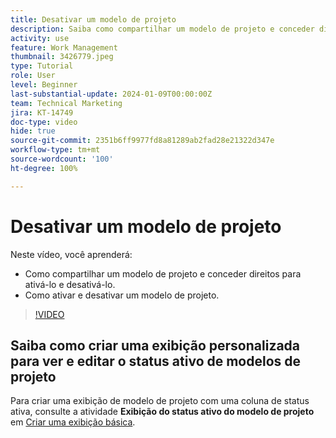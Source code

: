 ```yaml
---
title: Desativar um modelo de projeto
description: Saiba como compartilhar um modelo de projeto e conceder direitos para ativá-lo e desativá-lo, bem como ativar e desativar um modelo de projeto.
activity: use
feature: Work Management
thumbnail: 3426779.jpeg
type: Tutorial
role: User
level: Beginner
last-substantial-update: 2024-01-09T00:00:00Z
team: Technical Marketing
jira: KT-14749
doc-type: video
hide: true
source-git-commit: 2351b6ff9977fd8a81289ab2fad28e21322d347e
workflow-type: tm+mt
source-wordcount: '100'
ht-degree: 100%

---
```


# Desativar um modelo de projeto

Neste vídeo, você aprenderá:

* Como compartilhar um modelo de projeto e conceder direitos para ativá-lo e desativá-lo.
* Como ativar e desativar um modelo de projeto.

>[!VIDEO](https://video.tv.adobe.com/v/3426779/?quality=12&learn=on)

## Saiba como criar uma exibição personalizada para ver e editar o status ativo de modelos de projeto

Para criar uma exibição de modelo de projeto com uma coluna de status ativa, consulte a atividade **Exibição do status ativo do modelo de projeto** em [Criar uma exibição básica](https://experienceleague.adobe.com/docs/workfront-learn/tutorials-workfront/reporting/basic-reporting/create-a-basic-view.html?lang=pt-BR).
